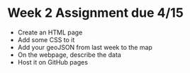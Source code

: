 # Week 2 Assignment due 4/15
- Create an HTML page 
- Add some CSS to it
- Add your geoJSON from last week to the map
- On the webpage, describe the data 
- Host it on GitHub pages
